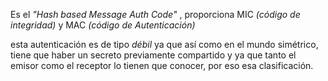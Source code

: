 Es el *"Hash based Message Auth Code"* , proporciona MIC *(código de integridad)* y MAC *(código de Autenticación)*

esta autenticación es de tipo *débil* ya que así como en el mundo simétrico, tiene que haber un secreto previamente compartido y ya que tanto el emisor como el receptor lo tienen que conocer, por eso esa clasificación.